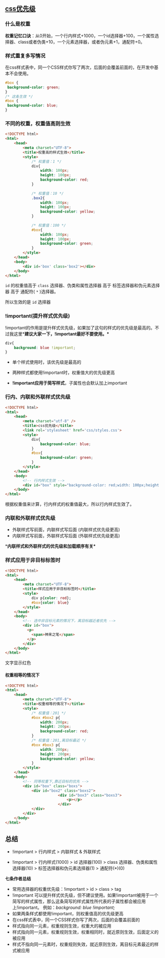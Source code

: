 ## [css优先级](https://zhuanlan.zhihu.com/p/41604775)



### 什么是权重

**权重记忆口诀**：从0开始，一个行内样式+1000，一个id选择器+100，一个属性选择器、class或者伪类+10，一个元素选择器，或者伪元素+1，通配符+0。



### 样式重复多写情况

在css样式表中，同一个CSS样式你写了两次，后面的会覆盖前面的，在开发中基本不会使用。

```css
#box {
 background-color: green;
}
/* 这条生效 */
#box {
 background-color: blue;
}
```

### 不同的权重，权重值高则生效

```html
<!DOCTYPE html>
<html>
	<head>
		<meta charset="UTF-8">
		<title>权重高的样式生效</title>
		<style>
			/* 权重值：1 */
			div{
				width: 100px;
				height: 100px;
				background-color: red;
			}
 
			/* 权重值：10 */
			.box2{
				width: 100px;
				height: 100px;
				background-color: yellow;
			}
 
			/* 权重值：100 */
			#box{
				width: 100px;
				height: 100px;
				background-color: green;
			}
		</style>
	</head>
	<body>
		<div id='box' class='box2'></div>
	</body>
</html>
```



`id` 的权重值高于 `class` 选择器、伪类和属性选择器 高于 标签选择器和伪元素选择器 高于 通配符( `*` )选择器。

所以生效的是 `id` 选择器



### !important(提升样式优先级)

!important的作用是提升样式优先级，如果加了这句的样式的优先级是最高的。不过我这里***建议大家一下，!important最好不要使用。\***

```css
div{
	background: blue !important;
}
```

- 单个样式使用时，该优先级是最高的

- 两种样式都使用!important时，权重值大的优先级更高

- **!important应用于简写样式**，子属性也会默认加上important



### 行内、内联和外联样式优先级

```html
<!DOCTYPE html>
<html>
	<head>
		<meta charset="utf-8" />
		<title>css优先级</title>
		<link rel='stylesheet' href='css/styles.css'>
		<style>
	        div{
	        	background-color: blue;
	        }
	        #box{
	            background-color: green;
	        }
		</style>
	</head>
	<body>
		<!-- 行内样式生效 -->
		<div id="box" style="background-color: red;width: 100px;height: 100px;"></div>
	</body>
</html>
```

根据权重值来计算，行内样式的权重值最大，所以行内样式生效了。



### 内联和外联样式优先级

- 外联样式写前面，内联样式写后面 (内联样式优先级更高)
- 内联样式写前面，外联样式写后面 (外联样式优先级更高)

***内联样式和外联样式的优先级和加载顺序有关\***





### 样式应用于非目标标签时

```html
<!DOCTYPE html>
<html>
	<head>
		<meta charset="UTF-8">
		<title>样式应用于非目标标签时</title>
		<style>
			div p{color: red};
			#box{color: blue}
		</style>
	</head>
	<body>
		<!-- 选中非目标元素的情况下，离目标越近者优先 -->
		<div id="box">
		  <p>
		    <span>神来之笔</span>
		  </p>
		</div>
	</body>
</html>
```

文字显示红色



#### 权重相等的情况下

```html
<!DOCTYPE html>
<html>
	<head>
		<meta charset="UTF-8">
		<title>权重相等的情况下</title>
		<style>
			/* 权重值：201 */
			#box #box2 p{
				width: 200px;
				height: 200px;
				background-color: red;
			}
			/* 权重值：201,离目标最近 */
			#box #box3 p{
				width: 200px;
				height: 200px;
				background-color: yellow;
			}
		</style>
	</head>
	<body>
		<!-- 同等权重下,靠近目标的优先 -->
		<div id="box" class="boxs">
			<div id="box2" class="boxs2">
		    	        <div id="box3" class="boxs3">
		      		        <p></p>
		    	        </div>
		 	</div>
		</div>
	</body>
</html>
```







## 总结

- !important > 行内样式 > 内联样式 & 外联样式

- !important > 行内样式(1000) > id 选择器(100) > class 选择器、伪类和属性选择器(10) > 标签选择器和伪元素选择器(1) > 通配符(*)(0)

**七条作者总结**

- 常用选择器的权重优先级：!important > id > class > tag
- !important 可以提升样式优先级，但不建议使用。如果!important被用于一个简写的样式属性，那么这条简写的样式属性所代表的子属性都会被应用上!important。 例如：*background: blue !important;*
- 如果两条样式都使用!important，则权重值高的优先级更高
- 在css样式表中，同一个CSS样式你写了两次，后面的会覆盖前面的
- 样式指向同一元素，权重规则生效，权重大的被应用
- 样式指向同一元素，权重规则生效，权重相同时，就近原则生效，后面定义的被应用
- 样式不指向同一元素时，权重规则失效，就近原则生效，离目标元素最近的样式被应用













